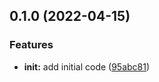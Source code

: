 

## 0.1.0 (2022-04-15)


### Features

* **init:** add initial code ([95abc81](https://https//github.com/appKODE/pathfinder-web-local-storage/commit/95abc81d04e6addbcf5375776d9480e5476f8e22))